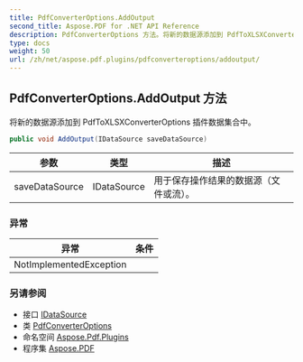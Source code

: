 ```yaml
---
title: PdfConverterOptions.AddOutput
second_title: Aspose.PDF for .NET API Reference
description: PdfConverterOptions 方法。将新的数据源添加到 PdfToXLSXConverterOptions 插件数据集合中
type: docs
weight: 50
url: /zh/net/aspose.pdf.plugins/pdfconverteroptions/addoutput/
---
```

## PdfConverterOptions.AddOutput 方法

将新的数据源添加到 PdfToXLSXConverterOptions 插件数据集合中。

```csharp
public void AddOutput(IDataSource saveDataSource)
```

| 参数 | 类型 | 描述 |
| --- | --- | --- |
| saveDataSource | IDataSource | 用于保存操作结果的数据源（文件或流）。 |

### 异常

| 异常 | 条件 |
| --- | --- |
| NotImplementedException |  |

### 另请参阅

* 接口 [IDataSource](../../idatasource/)
* 类 [PdfConverterOptions](../)
* 命名空间 [Aspose.Pdf.Plugins](../../../aspose.pdf.plugins/)
* 程序集 [Aspose.PDF](../../../)